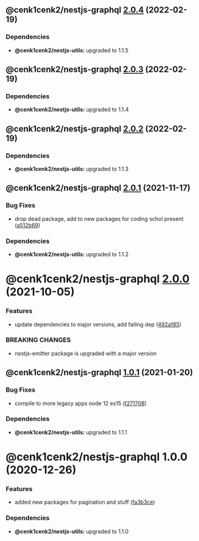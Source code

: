 ## @cenk1cenk2/nestjs-graphql [2.0.4](https://github.com/cenk1cenk2/nestjs-tools/compare/@cenk1cenk2/nestjs-graphql@2.0.3...@cenk1cenk2/nestjs-graphql@2.0.4) (2022-02-19)

### Dependencies

- **@cenk1cenk2/nestjs-utils:** upgraded to 1.1.5

## @cenk1cenk2/nestjs-graphql [2.0.3](https://github.com/cenk1cenk2/nestjs-tools/compare/@cenk1cenk2/nestjs-graphql@2.0.2...@cenk1cenk2/nestjs-graphql@2.0.3) (2022-02-19)

### Dependencies

- **@cenk1cenk2/nestjs-utils:** upgraded to 1.1.4

## @cenk1cenk2/nestjs-graphql [2.0.2](https://github.com/cenk1cenk2/nestjs-tools/compare/@cenk1cenk2/nestjs-graphql@2.0.1...@cenk1cenk2/nestjs-graphql@2.0.2) (2022-02-19)

### Dependencies

- **@cenk1cenk2/nestjs-utils:** upgraded to 1.1.3

## @cenk1cenk2/nestjs-graphql [2.0.1](https://github.com/cenk1cenk2/nestjs-tools/compare/@cenk1cenk2/nestjs-graphql@2.0.0...@cenk1cenk2/nestjs-graphql@2.0.1) (2021-11-17)

### Bug Fixes

- drop dead package, add to new packages for coding schol present ([a512b69](https://github.com/cenk1cenk2/nestjs-tools/commit/a512b69aed6dcaeb91113bba1d45933da5fd665c))

### Dependencies

- **@cenk1cenk2/nestjs-utils:** upgraded to 1.1.2

# @cenk1cenk2/nestjs-graphql [2.0.0](https://github.com/cenk1cenk2/nestjs-tools/compare/@cenk1cenk2/nestjs-graphql@1.0.1...@cenk1cenk2/nestjs-graphql@2.0.0) (2021-10-05)

### Features

- update dependencies to major versions, add failing dep ([492af85](https://github.com/cenk1cenk2/nestjs-tools/commit/492af8584d21475c0c7f552ce28e4eaca7421a59))

### BREAKING CHANGES

- nestjs-emitter package is upgraded with a major version

## @cenk1cenk2/nestjs-graphql [1.0.1](https://github.com/cenk1cenk2/nestjs-tools/compare/@cenk1cenk2/nestjs-graphql@1.0.0...@cenk1cenk2/nestjs-graphql@1.0.1) (2021-01-20)

### Bug Fixes

- compile to more legacy apps node 12 es15 ([f271708](https://github.com/cenk1cenk2/nestjs-tools/commit/f27170886addb0eae7837816a45b2267fc658abe))

### Dependencies

- **@cenk1cenk2/nestjs-utils:** upgraded to 1.1.1

# @cenk1cenk2/nestjs-graphql 1.0.0 (2020-12-26)

### Features

- added new packages for pagination and stuff ([fa3b3ce](https://github.com/cenk1cenk2/nestjs-tools/commit/fa3b3ce8aa301e791b7131ed3cd6ee6280ef0ff0))

### Dependencies

- **@cenk1cenk2/nestjs-utils:** upgraded to 1.1.0
